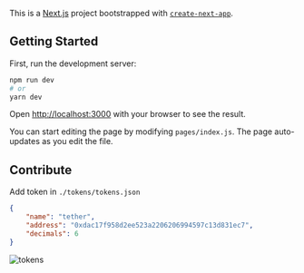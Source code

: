 This is a [Next.js](https://nextjs.org/) project bootstrapped with [`create-next-app`](https://github.com/vercel/next.js/tree/canary/packages/create-next-app).

## Getting Started

First, run the development server:

```bash
npm run dev
# or
yarn dev
```

Open [http://localhost:3000](http://localhost:3000) with your browser to see the result.

You can start editing the page by modifying `pages/index.js`. The page auto-updates as you edit the file.

## Contribute

Add token in `./tokens/tokens.json`

```json
{
	"name": "tether",
	"address": "0xdac17f958d2ee523a2206206994597c13d831ec7",
	"decimals": 6
}
```

![tokens](https://user-images.githubusercontent.com/19412160/86522975-c0793580-be33-11ea-9709-096831d51891.png)


